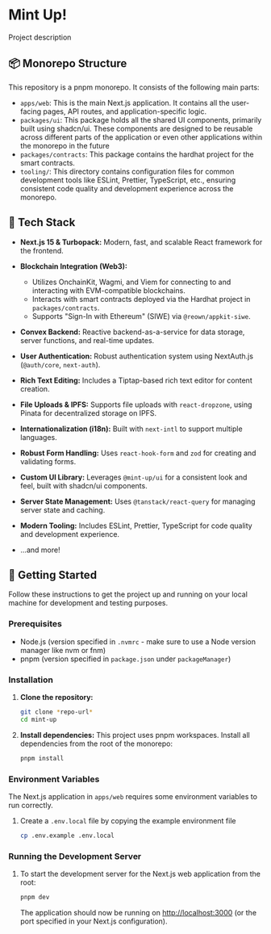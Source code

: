 # Mint Up!

Project description

## 📦 Monorepo Structure

This repository is a pnpm monorepo. It consists of the following main parts:

- `apps/web`: This is the main Next.js application. It contains all the user-facing pages, API routes, and application-specific logic.
- `packages/ui`: This package holds all the shared UI components, primarily built using shadcn/ui. These components are designed to be reusable across different parts of the application or even other applications within the monorepo in the future
- `packages/contracts`: This package contains the hardhat project for the smart contracts.
- `tooling/`: This directory contains configuration files for common development tools like ESLint, Prettier, TypeScript, etc., ensuring consistent code quality and development experience across the monorepo.

## 🧰 Tech Stack

- **Next.js 15 & Turbopack:** Modern, fast, and scalable React framework for the frontend.

- **Blockchain Integration (Web3):**
  - Utilizes OnchainKit, Wagmi, and Viem for connecting to and interacting with EVM-compatible blockchains.
  - Interacts with smart contracts deployed via the Hardhat project in `packages/contracts`.
  - Supports "Sign-In with Ethereum" (SIWE) via `@reown/appkit-siwe`.

- **Convex Backend:** Reactive backend-as-a-service for data storage, server functions, and real-time updates.

- **User Authentication:** Robust authentication system using NextAuth.js (`@auth/core`, `next-auth`).

- **Rich Text Editing:** Includes a Tiptap-based rich text editor for content creation.

- **File Uploads & IPFS:** Supports file uploads with `react-dropzone`, using Pinata for decentralized storage on IPFS.

- **Internationalization (i18n):** Built with `next-intl` to support multiple languages.

- **Robust Form Handling:** Uses `react-hook-form` and `zod` for creating and validating forms.

- **Custom UI Library:** Leverages `@mint-up/ui` for a consistent look and feel, built with shadcn/ui components.

- **Server State Management:** Uses `@tanstack/react-query` for managing server state and caching.

- **Modern Tooling:** Includes ESLint, Prettier, TypeScript for code quality and development experience.

- ...and more!

## 🚀 Getting Started

Follow these instructions to get the project up and running on your local machine for development and testing purposes.

### Prerequisites

- Node.js (version specified in `.nvmrc` - make sure to use a Node version manager like nvm or fnm)
- pnpm (version specified in `package.json` under `packageManager`)

### Installation

1.  **Clone the repository:**

    ```bash
    git clone *repo-url*
    cd mint-up
    ```

2.  **Install dependencies:**
    This project uses pnpm workspaces. Install all dependencies from the root of the monorepo:
    ```bash
    pnpm install
    ```

### Environment Variables

The Next.js application in `apps/web` requires some environment variables to run correctly.

1.  Create a `.env.local` file by copying the example environment file

    ```bash
    cp .env.example .env.local
    ```

### Running the Development Server

1.  To start the development server for the Next.js web application from the root:

    ```bash
    pnpm dev
    ```

    The application should now be running on [http://localhost:3000](http://localhost:3000) (or the port specified in your Next.js configuration).
